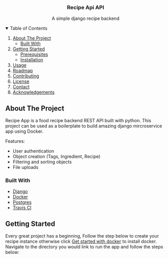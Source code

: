 <!-- PROJECT LOGO -->
<br />
<p align="center">
 
  <h3 align="center">Recipe Api API</h3>

  <p align="center">
    A simple django recipe backend
    <br />
  </p>
</p>



<!-- TABLE OF CONTENTS -->
<details open="open">
  <summary>Table of Contents</summary>
  <ol>
    <li>
      <a href="#about-the-project">About The Project</a>
      <ul>
        <li><a href="#built-with">Built With</a></li>
      </ul>
    </li>
    <li>
      <a href="#getting-started">Getting Started</a>
      <ul>
        <li><a href="#prerequisites">Prerequisites</a></li>
        <li><a href="#installation">Installation</a></li>
      </ul>
    </li>
    <li><a href="#usage">Usage</a></li>
    <li><a href="#roadmap">Roadmap</a></li>
    <li><a href="#contributing">Contributing</a></li>
    <li><a href="#license">License</a></li>
    <li><a href="#contact">Contact</a></li>
    <li><a href="#acknowledgements">Acknowledgements</a></li>
  </ol>
</details>



<!-- ABOUT THE PROJECT -->
## About The Project

Recipe App is a food recipe backend REST API built with python. This project can be used as a boilerplate to build amazing django mircroservice app using Docker. 

Features:
* User authentication
* Object creation (Tags, Ingredient, Recipe)
* Filtering and sorting objects
* File uploads



### Built With

* [Django](https://www.djangoproject.com/)
* [Docker](https://www.docker.com/)
* [Postgres](https://www.postgresql.org/)
* [Travis CI](https://travis-ci.org/)



<!-- GETTING STARTED -->
## Getting Started

Every great project has a beginning, Follow the step below to create your recipe instance otherwise click [Get started with docker](https://www.docker.com/get-started) to install docker. Navigate to the directory you would link to run the app and follow the steps below: 
